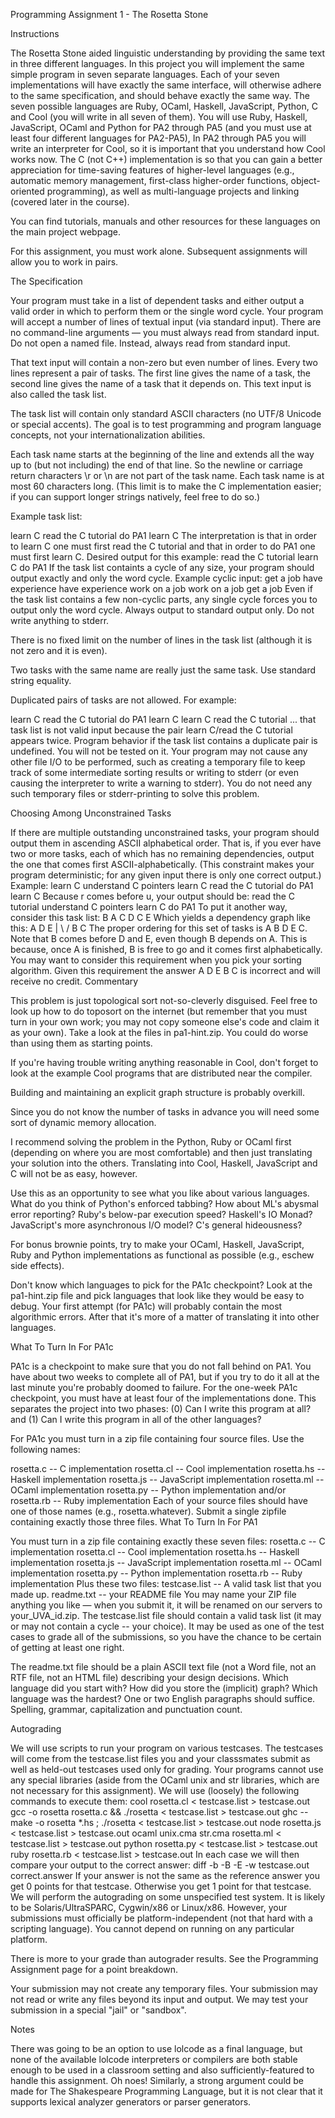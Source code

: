 Programming Assignment 1 - The Rosetta Stone

Instructions

The Rosetta Stone aided linguistic understanding by providing the same text in three different languages. In this project you will implement the same simple program in seven separate languages. Each of your seven implementations will have exactly the same interface, will otherwise adhere to the same specification, and should behave exactly the same way.
The seven possible languages are Ruby, OCaml, Haskell, JavaScript, Python, C and Cool (you will write in all seven of them). You will use Ruby, Haskell, JavaScript, OCaml and Python for PA2 through PA5 (and you must use at least four different languages for PA2-PA5), In PA2 through PA5 you will write an interpreter for Cool, so it is important that you understand how Cool works now. The C (not C++) implementation is so that you can gain a better appreciation for time-saving features of higher-level languages (e.g., automatic memory management, first-class higher-order functions, object-oriented programming), as well as multi-language projects and linking (covered later in the course).

You can find tutorials, manuals and other resources for these languages on the main project webpage.

For this assignment, you must work alone. Subsequent assignments will allow you to work in pairs.

The Specification

Your program must take in a list of dependent tasks and either output a valid order in which to perform them or the single word cycle.
Your program will accept a number of lines of textual input (via standard input). There are no command-line arguments — you must always read from standard input. Do not open a named file. Instead, always read from standard input.

That text input will contain a non-zero but even number of lines. Every two lines represent a pair of tasks. The first line gives the name of a task, the second line gives the name of a task that it depends on. This text input is also called the task list.

The task list will contain only standard ASCII characters (no UTF/8 Unicode or special accents). The goal is to test programming and program language concepts, not your internationalization abilities.

Each task name starts at the beginning of the line and extends all the way up to (but not including) the end of that line. So the newline or carriage return characters \r or \n are not part of the task name. Each task name is at most 60 characters long. (This limit is to make the C implementation easier; if you can support longer strings natively, feel free to do so.)

Example task list:

learn C
read the C tutorial
do PA1
learn C
The interpretation is that in order to learn C one must first read the C tutorial and that in order to do PA1 one must first learn C. Desired output for this example:
read the C tutorial
learn C
do PA1
If the task list containts a cycle of any size, your program should output exactly and only the word cycle. Example cyclic input:
get a job
have experience
have experience
work on a job
work on a job
get a job
Even if the task list contains a few non-cyclic parts, any single cycle forces you to output only the word cycle.
Always output to standard output only. Do not write anything to stderr.

There is no fixed limit on the number of lines in the task list (although it is not zero and it is even).

Two tasks with the same name are really just the same task. Use standard string equality.

Duplicated pairs of tasks are not allowed. For example:

learn C
read the C tutorial
do PA1
learn C
learn C
read the C tutorial
... that task list is not valid input because the pair learn C/read the C tutorial appears twice. Program behavior if the task list contains a duplicate pair is undefined. You will not be tested on it.
Your program may not cause any other file I/O to be performed, such as creating a temporary file to keep track of some intermediate sorting results or writing to stderr (or even causing the interpreter to write a warning to stderr). You do not need any such temporary files or stderr-printing to solve this problem.

Choosing Among Unconstrained Tasks

If there are multiple outstanding unconstrained tasks, your program should output them in ascending ASCII alphabetical order. That is, if you ever have two or more tasks, each of which has no remaining dependencies, output the one that comes first ASCII-alphabetically. (This constraint makes your program deterministic; for any given input there is only one correct output.) Example:
learn C
understand C pointers
learn C
read the C tutorial
do PA1
learn C
Because r comes before u, your output should be:
read the C tutorial
understand C pointers 
learn C
do PA1
To put it another way, consider this task list:
B
A
C
D
C
E
Which yields a dependency graph like this:
A  D E
|  \ /
B   C
The proper ordering for this set of tasks is A B D E C. Note that B comes before D and E, even though B depends on A. This is because, once A is finished, B is free to go and it comes first alphabetically. You may want to consider this requirement when you pick your sorting algorithm. Given this requirement the answer A D E B C is incorrect and will receive no credit.
Commentary

This problem is just topological sort not-so-cleverly disguised. Feel free to look up how to do toposort on the internet (but remember that you must turn in your own work; you may not copy someone else's code and claim it as your own).
Take a look at the files in pa1-hint.zip. You could do worse than using them as starting points.

If you're having trouble writing anything reasonable in Cool, don't forget to look at the example Cool programs that are distributed near the compiler.

Building and maintaining an explicit graph structure is probably overkill.

Since you do not know the number of tasks in advance you will need some sort of dynamic memory allocation.

I recommend solving the problem in the Python, Ruby or OCaml first (depending on where you are most comfortable) and then just translating your solution into the others. Translating into Cool, Haskell, JavaScript and C will not be as easy, however.

Use this as an opportunity to see what you like about various languages. What do you think of Python's enforced tabbing? How about ML's abysmal error reporting? Ruby's below-par execution speed? Haskell's IO Monad? JavaScript's more asynchronous I/O model? C's general hideousness?

For bonus brownie points, try to make your OCaml, Haskell, JavaScript, Ruby and Python implementations as functional as possible (e.g., eschew side effects).

Don't know which languages to pick for the PA1c checkpoint? Look at the pa1-hint.zip file and pick languages that look like they would be easy to debug. Your first attempt (for PA1c) will probably contain the most algorithmic errors. After that it's more of a matter of translating it into other languages.

What To Turn In For PA1c

PA1c is a checkpoint to make sure that you do not fall behind on PA1. You have about two weeks to complete all of PA1, but if you try to do it all at the last minute you're probably doomed to failure.
For the one-week PA1c checkpoint, you must have at least four of the implementations done. This separates the project into two phases: (0) Can I write this program at all? and (1) Can I write this program in all of the other languages?

For PA1c you must turn in a zip file containing four source files. Use the following names:

rosetta.c -- C implementation
rosetta.cl -- Cool implementation
rosetta.hs -- Haskell implementation
rosetta.js -- JavaScript implementation
rosetta.ml -- OCaml implementation
rosetta.py -- Python implementation 
and/or
rosetta.rb -- Ruby implementation
Each of your source files should have one of those names (e.g., rosetta.whatever). Submit a single zipfile containing exactly those three files.
What To Turn In For PA1

You must turn in a zip file containing exactly these seven files:
rosetta.c -- C implementation
rosetta.cl -- Cool implementation
rosetta.hs -- Haskell implementation
rosetta.js -- JavaScript implementation
rosetta.ml -- OCaml implementation
rosetta.py -- Python implementation
rosetta.rb -- Ruby implementation
Plus these two files:
testcase.list -- A valid task list that you made up.
readme.txt -- your README file
You may name your ZIP file anything you like — when you submit it, it will be renamed on our servers to your_UVA_id.zip.
The testcase.list file should contain a valid task list (it may or may not contain a cycle -- your choice). It may be used as one of the test cases to grade all of the submissions, so you have the chance to be certain of getting at least one right.

The readme.txt file should be a plain ASCII text file (not a Word file, not an RTF file, not an HTML file) describing your design decisions. Which language did you start with? How did you store the (implicit) graph? Which language was the hardest? One or two English paragraphs should suffice. Spelling, grammar, capitalization and punctuation count.

Autograding

We will use scripts to run your program on various testcases. The testcases will come from the testcase.list files you and your classsmates submit as well as held-out testcases used only for grading. Your programs cannot use any special libraries (aside from the OCaml unix and str libraries, which are not necessary for this assignment). We will use (loosely) the following commands to execute them:
cool rosetta.cl < testcase.list > testcase.out
gcc -o rosetta rosetta.c && ./rosetta < testcase.list > testcase.out
ghc --make -o rosetta *.hs ; ./rosetta < testcase.list > testcase.out
node rosetta.js < testcase.list > testcase.out
ocaml unix.cma str.cma rosetta.ml < testcase.list > testcase.out
python rosetta.py < testcase.list > testcase.out
ruby rosetta.rb < testcase.list > testcase.out
In each case we will then compare your output to the correct answer:
diff -b -B -E -w testcase.out correct.answer
If your answer is not the same as the reference answer you get 0 points for that testcase. Otherwise you get 1 point for that testcase.
We will perform the autograding on some unspecified test system. It is likely to be Solaris/UltraSPARC, Cygwin/x86 or Linux/x86. However, your submissions must officially be platform-independent (not that hard with a scripting language). You cannot depend on running on any particular platform.

There is more to your grade than autograder results. See the Programming Assignment page for a point breakdown.

Your submission may not create any temporary files. Your submission may not read or write any files beyond its input and output. We may test your submission in a special "jail" or "sandbox".

Notes

There was going to be an option to use lolcode as a final language, but none of the available lolcode interpreters or compilers are both stable enough to be used in a classroom setting and also sufficiently-featured to handle this assignment. Oh noes!
Similarly, a strong argument could be made for The Shakespeare Programming Language, but it is not clear that it supports lexical analyzer generators or parser generators.
